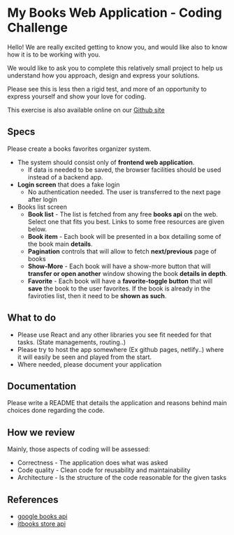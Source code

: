 # My Books Web Application - Coding Challenge

Hello! We are really excited getting to know you, and would like also to know how it is to be working with you. 

We would like to ask you to complete this relatively small project to help us understand how you approach, design and express your solutions.

Please see this is less then a rigid test, and more of an opportunity to express yourself and show your love for coding.

This exercise is also available online on our [Github site](https://github.com/In-a-bit/coding-challenge-mybooks-react/)

## Specs

Please create a books favorites organizer system.

* The system should consist only of **frontend web application**. 
  * If data is needed to be saved, the browser facilities should be used instead of a backend app.
* **Login screen** that does a fake login
  * No authentication needed. The user is transferred to the next page after login
* Books list screen
  * **Book list** - The list is fetched from any free **books api** on the web. Select one that fits you best. Links to some free resources are given below.
  * **Book item** - Each book will be presented in a box detailing some of the book main **details**.
  * **Pagination** controls that will allow to fetch **next/previous** page of books
  * **Show-More** - Each book will have a show-more button that will **transfer or open another** window showing the book **details in depth**.
  * **Favorite** - Each book will have a **favorite-toggle button** that will **save** the book to the user favorites. If the book is already in the faviroties list, then it need to be **shown as such**.

## What to do

* Please use React and any other libraries you see fit needed for that tasks. (State managements, routing..)
* Please try to host the app somewhere (Ex github pages, netlify..) where it will easily be seen and played from the start.
* Where needed, please document your application

## Documentation

Please write a README that details the application and reasons behind main choices done regarding the code.
 
## How we review

Mainly, those aspects of coding will be assessed:

* Correctness - The application does what was asked
* Code quality - Clean code for reusability and maintainability
* Architecture - Is the structure of the code reasonable for the given tasks

## References

* [google books api](https://developers.google.com/books/docs/v1/using#WorkingVolumes)
* [itbooks store api](https://api.itbook.store/)
